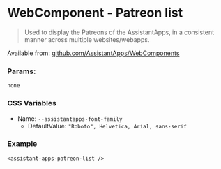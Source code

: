 # WebComponent - Patreon list

> Used to display the Patreons of the AssistantApps, in a consistent manner across multiple websites/webapps.

Available from: [github.com/AssistantApps/WebComponents](https://github.com/AssistantApps/WebComponents)

### Params: 
`none`

### CSS Variables
- Name: `--assistantapps-font-family`
  - DefaultValue: `"Roboto", Helvetica, Arial, sans-serif`


### Example

```
<assistant-apps-patreon-list />
```
<assistant-apps-patreon-list />
